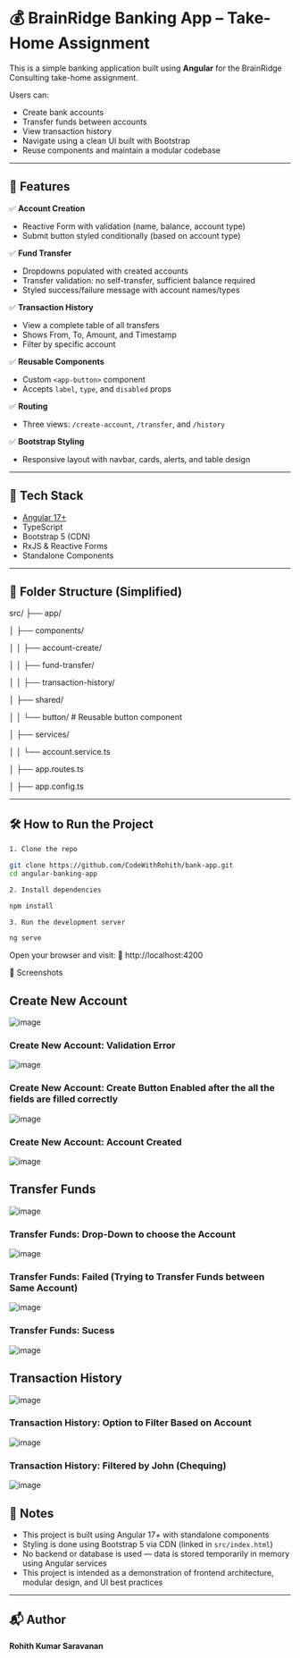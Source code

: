 # 💰 BrainRidge Banking App – Take-Home Assignment

This is a simple banking application built using **Angular** for the BrainRidge Consulting take-home assignment.

Users can:
- Create bank accounts
- Transfer funds between accounts
- View transaction history
- Navigate using a clean UI built with Bootstrap
- Reuse components and maintain a modular codebase

---

## 🚀 Features

✅ **Account Creation**  
- Reactive Form with validation (name, balance, account type)  
- Submit button styled conditionally (based on account type)

✅ **Fund Transfer**  
- Dropdowns populated with created accounts  
- Transfer validation: no self-transfer, sufficient balance required  
- Styled success/failure message with account names/types

✅ **Transaction History**  
- View a complete table of all transfers  
- Shows From, To, Amount, and Timestamp  
- Filter by specific account

✅ **Reusable Components**  
- Custom `<app-button>` component  
- Accepts `label`, `type`, and `disabled` props

✅ **Routing**  
- Three views: `/create-account`, `/transfer`, and `/history`

✅ **Bootstrap Styling**  
- Responsive layout with navbar, cards, alerts, and table design

---

## 🧩 Tech Stack

- [Angular 17+](https://angular.io/)
- TypeScript
- Bootstrap 5 (CDN)
- RxJS & Reactive Forms
- Standalone Components

---

## 📁 Folder Structure (Simplified)

src/
├── app/

│ ├── components/

│ │ ├── account-create/

│ │ ├── fund-transfer/

│ │ ├── transaction-history/

│ ├── shared/

│ │ └── button/ # Reusable button component

│ ├── services/

│ │ └── account.service.ts

│ ├── app.routes.ts

│ ├── app.config.ts


---

## 🛠️ How to Run the Project


```bash
1. Clone the repo

git clone https://github.com/CodeWithRohith/bank-app.git
cd angular-banking-app

2. Install dependencies

npm install

3. Run the development server

ng serve

```

Open your browser and visit:
📍 http://localhost:4200

🔖 Screenshots

## Create New Account
![image](https://github.com/user-attachments/assets/76288e8e-36d8-4ed0-be1c-2ba9dfceb75a)

### Create New Account: Validation Error

![image](https://github.com/user-attachments/assets/003a7be4-2141-4c02-add7-d5bc800d828c)

### Create New Account: Create Button Enabled after the all the fields are filled correctly

![image](https://github.com/user-attachments/assets/e123c746-c80b-4999-a09e-eff3f5d8a206)

### Create New Account: Account Created

![image](https://github.com/user-attachments/assets/7a9f296e-5fe4-461b-9776-e14036571034)

## Transfer Funds

![image](https://github.com/user-attachments/assets/0304f36c-9695-4903-9172-2b8c005cb9de)

### Transfer Funds: Drop-Down to choose the Account

![image](https://github.com/user-attachments/assets/7434bd12-bbb6-4a40-9537-64dc4fd91d0e)

### Transfer Funds: Failed (Trying to Transfer Funds between Same Account)

![image](https://github.com/user-attachments/assets/67de614f-c219-4a52-8dfc-c42554df92d0)

### Transfer Funds: Sucess

![image](https://github.com/user-attachments/assets/fd7410e1-bd6a-4fbd-8fba-1383e396e00d)

## Transaction History

![image](https://github.com/user-attachments/assets/08e8e689-80a4-4708-a2b5-0978e26c6c28)

### Transaction History: Option to Filter Based on Account

![image](https://github.com/user-attachments/assets/b09c72d7-01d4-4485-b67d-02b8cc6d8b07)

### Transaction History: Filtered by John (Chequing)

![image](https://github.com/user-attachments/assets/0bdc25ae-c47e-42e4-b00a-6381d22d1e73)


## 📌 Notes

- This project is built using Angular 17+ with standalone components
- Styling is done using Bootstrap 5 via CDN (linked in `src/index.html`)
- No backend or database is used — data is stored temporarily in memory using Angular services
- This project is intended as a demonstration of frontend architecture, modular design, and UI best practices

---

## 📬 Author

**Rohith Kumar Saravanan**    



